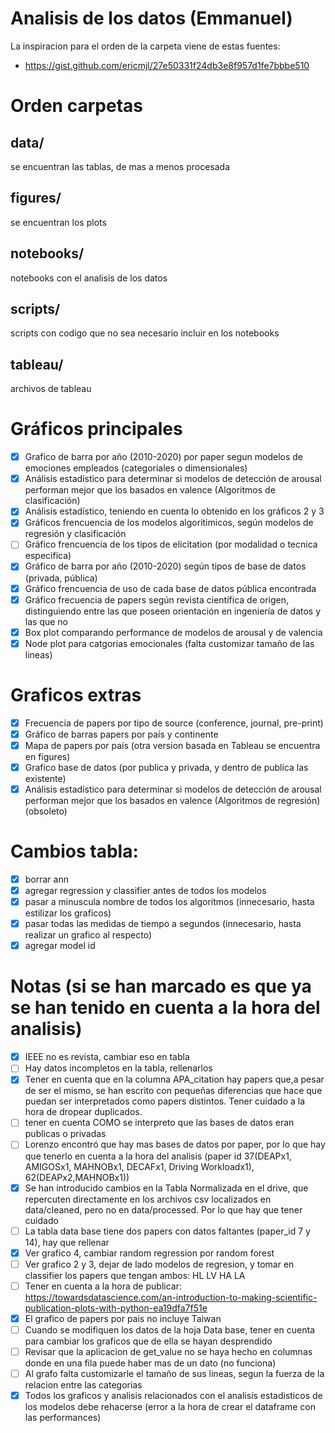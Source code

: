 # Analisis de los datos (Emmanuel)
La inspiracion para el orden de la carpeta viene de estas fuentes:

- https://gist.github.com/ericmjl/27e50331f24db3e8f957d1fe7bbbe510

# Orden carpetas 
## data/
se encuentran las tablas, de mas a menos procesada
## figures/
se encuentran los plots
## notebooks/
notebooks con el analisis de los datos
## scripts/
scripts con codigo que no sea necesario incluir en los notebooks
## tableau/
archivos de tableau

# Gráficos principales
- [x] Grafico de barra por año (2010-2020) por paper segun modelos de emociones empleados (categoriales o dimensionales)
- [x] Análisis estadístico para determinar si modelos de detección de arousal performan mejor que los basados en valence (Algoritmos de clasificación)
- [x] Análisis estadístico, teniendo en cuenta lo obtenido en los gráficos 2 y 3
- [x] Gráficos frencuencia de los modelos algoritimicos, según modelos de regresión y clasificación
- [ ] Gráfico frencuencia de los tipos de elicitation (por modalidad o tecnica especifica)
- [x] Gráfico de barra por año (2010-2020) según tipos de base de datos (privada, pública)
- [x] Gráfico frencuencia de uso de cada base de datos pública encontrada
- [x] Gráfico frecuencia de papers según revista científica de origen, distinguiendo entre las que poseen orientación en ingeniería de datos y las que no
- [x] Box plot comparando performance de modelos de arousal y de valencia 
- [x] Node plot para catgorias emocionales (falta customizar tamaño de las lineas)

# Graficos extras
- [x] Frecuencia de papers por tipo de source (conference, journal, pre-print)
- [x] Gráfico de barras papers por país y continente
- [x] Mapa de papers por país (otra version basada en Tableau se encuentra en figures)
- [x] Grafico base de datos (por publica y privada, y dentro de publica las existente)
- [x] Análisis estadístico para determinar si modelos de detección de arousal performan mejor que los basados en valence (Algoritmos de regresión) (obsoleto)

# Cambios tabla:
- [x] borrar ann
- [x] agregar regression y classifier antes de todos los modelos
- [x] pasar a minuscula nombre de todos los algoritmos (innecesario, hasta estilizar los graficos)
- [x] pasar todas las medidas de tiempo a segundos (innecesario, hasta realizar un grafico al respecto)
- [x] agregar model id

# Notas (si se han marcado es que ya se han tenido en cuenta a la hora del analisis)
- [x] IEEE no es revista, cambiar eso en tabla
- [ ] Hay datos incompletos en la tabla, rellenarlos
- [x] Tener en cuenta que en la columna APA_citation hay papers que,a pesar de ser el mismo, se han escrito con pequeñas diferencias que hace que puedan ser interpretados como papers distintos. Tener cuidado a la hora de dropear duplicados.
- [ ] tener en cuenta COMO se interpreto que las bases de datos eran publicas o privadas
- [ ] Lorenzo encontró que hay mas bases de datos por paper, por lo que hay que tenerlo en cuenta a la hora del analisis (paper id 37(DEAPx1, AMIGOSx1, MAHNOBx1, DECAFx1, Driving Workloadx1), 62(DEAPx2,MAHNOBx1))
- [x] Se han introducido cambios en la Tabla Normalizada en el drive, que repercuten directamente en los archivos csv localizados en data/cleaned, pero no en data/processed. Por lo que hay que tener cuidado
- [ ] La tabla data base tiene dos papers con datos faltantes (paper_id 7 y 14), hay que rellenar
- [x] Ver grafico 4, cambiar random regression por random forest
- [ ] Ver grafico 2 y 3, dejar de lado modelos de regresion, y tomar en classifier los papers que tengan ambos: HL LV HA LA
- [ ] Tener en cuenta a la hora de publicar: https://towardsdatascience.com/an-introduction-to-making-scientific-publication-plots-with-python-ea19dfa7f51e
- [x] El grafico de papers por pais no incluye Taiwan
- [ ] Cuando se modifiquen los datos de la hoja Data base, tener en cuenta para cambiar los graficos que de ella se hayan desprendido
- [ ] Revisar que la aplicacion de get_value no se haya hecho en columnas donde en una fila puede haber mas de un dato (no funciona)
- [ ] Al grafo falta customizarle el tamaño de sus lineas, segun la fuerza de la relacion entre las categorias
- [x] Todos los graficos y analisis relacionados con el analisis estadisticos de los modelos debe rehacerse (error a la hora de crear el dataframe con las performances)
